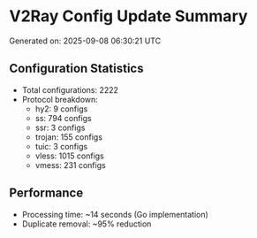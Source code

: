 # V2Ray Config Update Summary
Generated on: 2025-09-08 06:30:21 UTC

## Configuration Statistics
- Total configurations: 2222
- Protocol breakdown:
  - hy2: 9 configs
  - ss: 794 configs
  - ssr: 3 configs
  - trojan: 155 configs
  - tuic: 3 configs
  - vless: 1015 configs
  - vmess: 231 configs

## Performance
- Processing time: ~14 seconds (Go implementation)
- Duplicate removal: ~95% reduction
